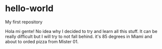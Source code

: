 # hello-world
My first repository

Hola mi gente! No idea why I decided to try and learn all this stuff.
It can be really difficult but I will try to not fall behind.
it's 85 degrees in Miami and about to orded pizza from Mister 01.
